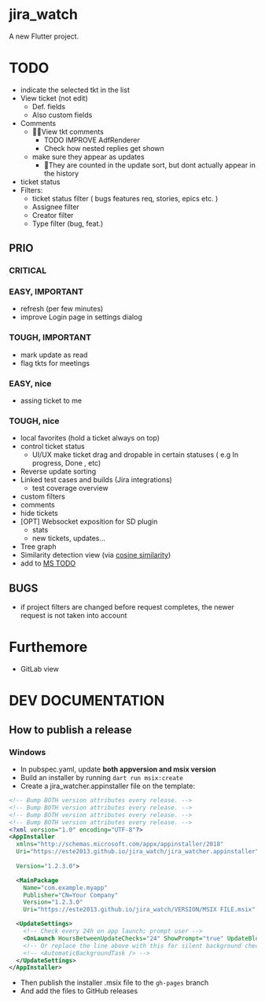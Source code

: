 # jira_watch

A new Flutter project.

# TODO
 - indicate the selected tkt in the list
 - View ticket (not edit)
   - Def. fields
   - Also custom fields
 - Comments
   - 🏃‍♂️View tkt comments 
     - TODO IMPROVE AdfRenderer
     - Check how nested replies get shown
   - make sure they appear as updates
     - 🐞They are counted in the update sort, but dont actually appear in the history
 - ticket status
 - Filters:
   - ticket status filter ( bugs features req, stories, epics etc. )
   - Assignee filter
   - Creator filter
   - Type filter (bug, feat.)



## PRIO

### CRITICAL

### EASY, IMPORTANT
 - refresh (per few minutes)
 - improve Login page in settings dialog

### TOUGH, IMPORTANT
 - mark update as read
 - flag tkts for meetings


### EASY, nice
 - assing ticket to me

### TOUGH, nice
 - local favorites (hold a ticket always on top)
 - control ticket status
   - UI/UX make ticket drag and dropable in certain statuses ( e.g In progress, Done , etc)
 - Reverse update sorting
 - Linked test cases and builds (Jira integrations) 
   - test coverage overview
 - custom filters
 - comments
 - hide tickets
 - [OPT] Websocket exposition for SD plugin
   - stats
   - new tickets, updates...
 - Tree graph 
 - Similarity detection view (via [cosine similarity](https://en.wikipedia.org/wiki/Cosine_similarity))
 - add to [MS TODO](https://support.microsoft.com/en-au/office/using-microsoft-to-do-s-api-f944256d-3b08-4945-ba69-2c17afeb60b4#:~:text=Microsoft%20To%20Do%20uses%20Exchange,API%20reference%20(version%202.0))

## BUGS
 - if project filters are changed before request completes, the newer request is not taken into account

# Furthemore
 - GitLab view



# DEV DOCUMENTATION

## How to publish a release 
### Windows
 - In pubspec.yaml, update **both appversion and msix version**
 - Build an installer by running `dart run msix:create`
 - Create a jira_watcher.appinstaller file on the template:
``` XML
<!-- Bump BOTH version attributes every release. -->
<!-- Bump BOTH version attributes every release. -->
<!-- Bump BOTH version attributes every release. -->
<!-- Bump BOTH version attributes every release. -->
<?xml version="1.0" encoding="UTF-8"?>
<AppInstaller
  xmlns="http://schemas.microsoft.com/appx/appinstaller/2018"
  Uri="https://este2013.github.io/jira_watch/jira_watcher.appinstaller"
 
  Version="1.2.3.0"> 

  <MainPackage
    Name="com.example.myapp"
    Publisher="CN=Your Company"
    Version="1.2.3.0"
    Uri="https://este2013.github.io/jira_watch/VERSION/MSIX FILE.msix" />

  <UpdateSettings>
    <!-- Check every 24h on app launch; prompt user -->
    <OnLaunch HoursBetweenUpdateChecks="24" ShowPrompt="true" UpdateBlocksActivation="false" />
    <!-- Or replace the line above with this for silent background checks: -->
    <!-- <AutomaticBackgroundTask /> -->
  </UpdateSettings>
</AppInstaller>
```
 - Then publish the installer .msix file to the `gh-pages` branch
 - And add the files to GitHub releases